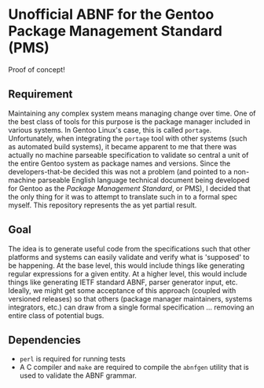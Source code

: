 Unofficial ABNF for the Gentoo Package Management Standard (PMS)
================================================================

Proof of concept!

Requirement
-----------
Maintaining any complex system means managing change over time.
One of the best class of tools for this purpose is the package
manager included in various systems. In Gentoo Linux's case,
this is called `portage`. Unfortunately, when integrating the
`portage` tool with other systems (such as automated build
systems), it became apparent to me that there was actually no
machine parseable specification to validate so central a unit
of the entire Gentoo system as package names and versions.
Since the developers-that-be decided this was not a problem
(and pointed to a non-machine parseable English language
technical document being developed for Gentoo as the *Package
Management Standard*, or PMS), I decided that the only thing
for it was to attempt to translate such in to a formal spec
myself. This repository represents the as yet partial result.

Goal
----
The idea is to generate useful code from the specifications
such that other platforms and systems can easily validate and
verify what is 'supposed' to be happening.  At the base level,
this would include things like generating regular expressions
for a given entity. At a higher level, this would include
things like generating IETF standard ABNF, parser generator
input, etc. Ideally, we might get some acceptance of this 
approach (coupled with versioned releases) so that others
(package manager maintainers, systems integrators, etc.) can 
draw from a single formal specification ... removing an
entire class of potential bugs.


Dependencies
------------

 * `perl` is required for running tests
 * A C compiler and `make` are required to compile the `abnfgen`
   utility that is used to validate the ABNF grammar.
